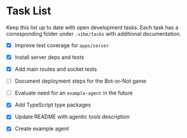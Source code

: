 # Task List

Keep this list up to date with open development tasks. Each task has a
corresponding folder under `.vibe/tasks` with additional documentation.

- [x] Improve test coverage for `apps/server`
- [x] Install server deps and tests
- [x] Add main routes and socket tests
- [ ] Document deployment steps for the Bot-or-Not game
- [ ] Evaluate need for an `example-agent` in the future
- [x] Add TypeScript type packages
- [x] Update README with agentic tools description
- [x] Create example agent

